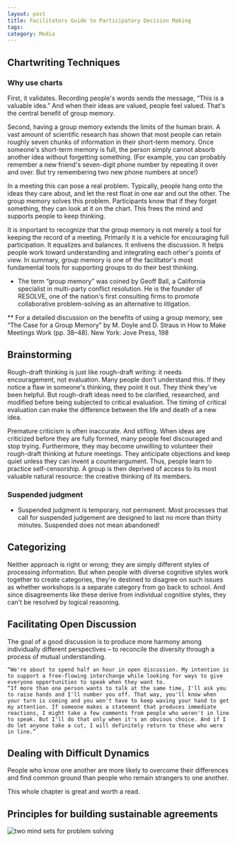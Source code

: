 ```yaml
---
layout: post
title: Facilitators Guide to Participatory Decision Making
tags: 
category: Media
---
```


## Chartwriting Techniques

### Why use charts

First, it validates. Recording people's words sends the message, “This is a valuable idea.” And when their ideas are valued, people feel valued. That's the central benefit of group memory.

Second, having a group memory extends the limits of the human brain. A vast amount of scientific research has shown that most people can retain roughly seven chunks of information in their short-term memory. Once someone's short-term memory is full, the person simply cannot absorb another idea without forgetting something. (For example, you can probably remember a new friend's seven-digit phone number by repeating it over and over. But try remembering two new phone numbers at once!)

In a meeting this can pose a real problem. Typically, people hang onto the ideas they care about, and let the rest float in one ear and out the other. The group memory solves this problem. Participants know that if they forget something, they can look at it on the chart. This frees the mind and supports people to keep thinking.

It is important to recognize that the group memory is not merely a tool for keeping the record of a meeting. Primarily it is a vehicle for encouraging full participation. It equalizes and balances. It enlivens the discussion. It helps people work toward understanding and integrating each other's points of view. In summary, group memory is one of the facilitator's most fundamental tools for supporting groups to do their best thinking.

* The term “group memory” was coined by Geoff Ball, a California specialist in multi-party conflict resolution. He is the founder of RESOLVE, one of the nation's first consulting firms to promote collaborative problem-solving as an alternative to litigation.

** For a detailed discussion on the benefits of using a group memory, see “The Case for a Group Memory” by M. Doyle and D. Straus in How to Make Meetings Work (pp. 38–48). New York: Jove Press, 198

## Brainstorming

Rough-draft thinking is just like rough-draft writing: it needs encouragement, not evaluation. Many people don't understand this. If they notice a flaw in someone's thinking, they point it out. They think they've been helpful. But rough-draft ideas need to be clarified, researched, and modified before being subjected to critical evaluation. The timing of critical evaluation can make the difference between the life and death of a new idea.

Premature criticism is often inaccurate. And stifling. When ideas are criticized before they are fully formed, many people feel discouraged and stop trying. Furthermore, they may become unwilling to volunteer their rough-draft thinking at future meetings. They anticipate objections and keep quiet unless they can invent a counterargument. Thus, people learn to practice self-censorship. A group is then deprived of access to its most valuable natural resource: the creative thinking of its members.

### Suspended judgment 

* Suspended judgment is temporary, not permanent. Most processes that call for suspended judgement are designed to last no more than thirty minutes. Suspended does not mean abandoned!  

## Categorizing

Neither approach is right or wrong; they are simply different styles of processing information. But when people with diverse cognitive styles work together to create categories, they're destined to disagree on such issues as whether workshops is a separate category from go back to school. And since disagreements like these derive from individual cognitive styles, they can't be resolved by logical reasoning.

## Facilitating Open Discussion 

The goal of a good discussion is to produce more harmony among individually different perspectives – to reconcile the diversity through a process of mutual understanding.

~~~
“We're about to spend half an hour in open discussion. My intention is to support a free-flowing interchange while looking for ways to give everyone opportunities to speak when they want to.
“If more than one person wants to talk at the same time, I'll ask you to raise hands and I'll number you off. That way, you'll know when your turn is coming and you won't have to keep waving your hand to get my attention. If someone makes a statement that produces immediate reactions, I might take a few comments from people who weren't in line to speak. But I'll do that only when it's an obvious choice. And if I do let anyone take a cut, I will definitely return to those who were in line.”
~~~

## Dealing with Difficult Dynamics

People who know one another are more likely to overcome their differences and find common ground than people who remain strangers to one another.

This whole chapter is great and worth a read.  

## Principles for building sustainable agreements

<img class="img-responsive" alt="two mind sets for problem solving" src="{{ site.url }}/assets/images/Two-mindsets-for-problem-solving.png">


